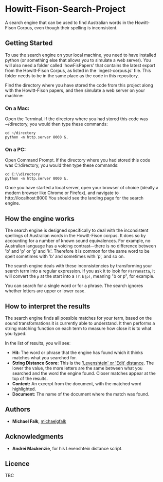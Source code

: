 # Howitt-Fison-Search-Project
A search engine that can be used to find Australian words in the Howitt-Fison Corpus, even though their spelling is inconsistent.

## Getting Started
To use the search engine on your local machine, you need to have installed python (or something else that allows you to simulate a web server). You will also need a folder called 'howFisPapers' that contains the latest export from the Howitt-Fison Corpus, as listed in the 'ingest-corpus.js' file. This folder needs to be in the same place as the code in this repository.

Find the directory where you have stored the code from this project along with the Howitt-Fison papers, and then simulate a web server on your machine:

### On a Mac:
Open the Terminal. If the directory where you had stored this code was ~/directory, you would then type these commands:
```
cd ~/directory
python -m http.server 8000 &.
```
### On a PC:
Open Command Prompt. If the directory where you had stored this code was C:\\directory, you would then type these commands:
```
cd C:\\directory
python -m http.server 8000 &.
```

Once you have started a local server, open your browser of choice (ideally a modern browser like Chrome or Firefox), and navigate to http://localhost:8000 You should see the landing page for the search engine.

## How the engine works
The search engine is designed specifically to deal with the inconsistent spellings of Australian words in the Howitt-Fison corpus. It does so by accounting for a number of known sound equivalences. For example, no Australian language has a voicing contrast&mdash;there is no difference between 'b' and 'p' or 'g' and 'k'. Therefore it is common for the same word to be spelt sometimes with 'b' and sometimes with 'p', and so on.

The search engine deals with these inconsistencies by transforming your search term into a regular expression. If you ask it to look for `Parramatta`, it will convert the `p` at the start into a `(?:b|p)`, meaning "b or p", for example.

You can search for a single word or for a phrase. The search ignores whether letters are upper or lower case.

## How to interpret the results
The search engine finds all possible matches for your term, based on the sound transformations it is currently able to understand. It then performs a string matching function on each term to measure how close it is to what you typed.

In the list of results, you will see:
- **Hit:** The word or phrase that the engine has found which it thinks matches what you searched for.
- **String Distance Score:** This is the ['Levenshtein' or 'Edit' distance](https://en.wikipedia.org/wiki/Levenshtein_distance). The lower the value, the more letters are the same between what you searched and the word the engine found. Closer matches appear at the top of the results.
- **Context:** An excerpt from the document, with the matched word highlighted.
- **Document:** The name of the document where the match was found.

## Authors
- **Michael Falk**, [michaelgfalk](https://github.com/michaelgfalk)

## Acknowledgments
- **Andrei Mackenzie**, for his Levenshtein distance script.

## Licence
TBC
